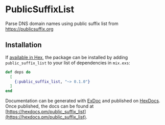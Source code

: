 # PublicSuffixList

Parse DNS domain names using public suffix list from https://publicsuffix.org

## Installation

If [available in Hex](https://hex.pm/docs/publish), the package can be installed
by adding `public_suffix_list` to your list of dependencies in `mix.exs`:

```elixir
def deps do
  [
    {:public_suffix_list, "~> 0.1.0"}
  ]
end
```

Documentation can be generated with [ExDoc](https://github.com/elixir-lang/ex_doc)
and published on [HexDocs](https://hexdocs.pm). Once published, the docs can
be found at [https://hexdocs.pm/public_suffix_list](https://hexdocs.pm/public_suffix_list).
